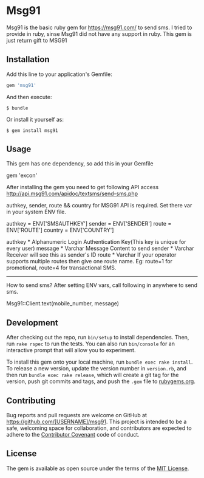 # Msg91
Msg91 is the basic ruby gem for https://msg91.com/ to send sms.
I tried to provide in ruby, sinse Msg91 did not have any support in ruby.
This gem is just return gift to MSG91


## Installation

Add this line to your application's Gemfile:

```ruby
gem 'msg91'
```

And then execute:

    $ bundle

Or install it yourself as:

    $ gem install msg91

## Usage
This gem has one dependency, so add this in your Gemfile

gem 'excon'

After installing the gem you need to get following API access 
http://api.msg91.com/apidoc/textsms/send-sms.php

authkey, sender, route && country for MSG91 API is required.
Set there var in your system ENV file.

authkey = ENV['SMSAUTHKEY']
sender  = ENV['SENDER']
route   = ENV['ROUTE']
country = ENV['COUNTRY']

authkey * Alphanumeric  Login Authentication Key(This key is unique for every user)
message * Varchar Message Content to send
sender *  Varchar Receiver will see this as sender's ID
route * Varchar If your operator supports multiple routes then give one route name. Eg: route=1 for promotional, route=4 for transactional SMS.

-------------------------------------------
How to send sms?
After setting ENV vars, call following in anywhere to send sms.

Msg91::Client.text(mobile_number, message)


## Development

After checking out the repo, run `bin/setup` to install dependencies. Then, run `rake rspec` to run the tests. You can also run `bin/console` for an interactive prompt that will allow you to experiment.

To install this gem onto your local machine, run `bundle exec rake install`. To release a new version, update the version number in `version.rb`, and then run `bundle exec rake release`, which will create a git tag for the version, push git commits and tags, and push the `.gem` file to [rubygems.org](https://rubygems.org).

## Contributing

Bug reports and pull requests are welcome on GitHub at https://github.com/[USERNAME]/msg91. This project is intended to be a safe, welcoming space for collaboration, and contributors are expected to adhere to the [Contributor Covenant](contributor-covenant.org) code of conduct.


## License

The gem is available as open source under the terms of the [MIT License](http://opensource.org/licenses/MIT).

